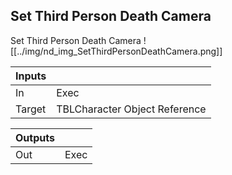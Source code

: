 ## Set Third Person Death Camera
Set Third Person Death Camera
![[../img/nd_img_SetThirdPersonDeathCamera.png]]

|Inputs||
|--|--|
| In | Exec |
| Target | TBLCharacter Object Reference |

|Outputs||
|--|--|
| Out | Exec |
